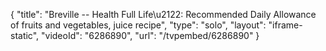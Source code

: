 {
    "title": "Breville -- Health Full Life\u2122: Recommended Daily Allowance of fruits and vegetables, juice recipe",
    "type": "solo",
    "layout": "iframe-static",
    "videoId": "6286890",
    "url": "\/tvpembed\/6286890"
}